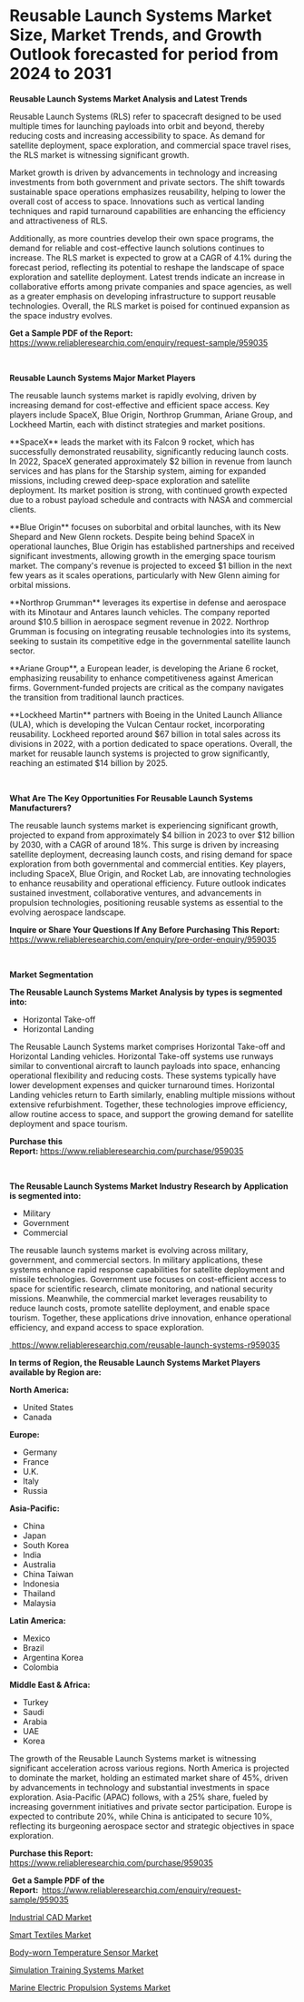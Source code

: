 <p><h1>Reusable Launch Systems Market Size, Market Trends, and Growth Outlook forecasted for period from 2024 to 2031</h1></p><p><strong>Reusable Launch Systems Market Analysis and Latest Trends</strong></p>
<p><p>Reusable Launch Systems (RLS) refer to spacecraft designed to be used multiple times for launching payloads into orbit and beyond, thereby reducing costs and increasing accessibility to space. As demand for satellite deployment, space exploration, and commercial space travel rises, the RLS market is witnessing significant growth.</p><p>Market growth is driven by advancements in technology and increasing investments from both government and private sectors. The shift towards sustainable space operations emphasizes reusability, helping to lower the overall cost of access to space. Innovations such as vertical landing techniques and rapid turnaround capabilities are enhancing the efficiency and attractiveness of RLS.</p><p>Additionally, as more countries develop their own space programs, the demand for reliable and cost-effective launch solutions continues to increase. The RLS market is expected to grow at a CAGR of 4.1% during the forecast period, reflecting its potential to reshape the landscape of space exploration and satellite deployment. Latest trends indicate an increase in collaborative efforts among private companies and space agencies, as well as a greater emphasis on developing infrastructure to support reusable technologies. Overall, the RLS market is poised for continued expansion as the space industry evolves.</p></p>
<p><strong>Get a Sample PDF of the Report:&nbsp;</strong> <a href="https://www.reliableresearchiq.com/enquiry/request-sample/959035">https://www.reliableresearchiq.com/enquiry/request-sample/959035</a></p>
<p>&nbsp;</p>
<p><strong>Reusable Launch Systems Major Market Players</strong></p>
<p><p>The reusable launch systems market is rapidly evolving, driven by increasing demand for cost-effective and efficient space access. Key players include SpaceX, Blue Origin, Northrop Grumman, Ariane Group, and Lockheed Martin, each with distinct strategies and market positions.</p><p>**SpaceX** leads the market with its Falcon 9 rocket, which has successfully demonstrated reusability, significantly reducing launch costs. In 2022, SpaceX generated approximately $2 billion in revenue from launch services and has plans for the Starship system, aiming for expanded missions, including crewed deep-space exploration and satellite deployment. Its market position is strong, with continued growth expected due to a robust payload schedule and contracts with NASA and commercial clients.</p><p>**Blue Origin** focuses on suborbital and orbital launches, with its New Shepard and New Glenn rockets. Despite being behind SpaceX in operational launches, Blue Origin has established partnerships and received significant investments, allowing growth in the emerging space tourism market. The company's revenue is projected to exceed $1 billion in the next few years as it scales operations, particularly with New Glenn aiming for orbital missions.</p><p>**Northrop Grumman** leverages its expertise in defense and aerospace with its Minotaur and Antares launch vehicles. The company reported around $10.5 billion in aerospace segment revenue in 2022. Northrop Grumman is focusing on integrating reusable technologies into its systems, seeking to sustain its competitive edge in the governmental satellite launch sector.</p><p>**Ariane Group**, a European leader, is developing the Ariane 6 rocket, emphasizing reusability to enhance competitiveness against American firms. Government-funded projects are critical as the company navigates the transition from traditional launch practices.</p><p>**Lockheed Martin** partners with Boeing in the United Launch Alliance (ULA), which is developing the Vulcan Centaur rocket, incorporating reusability. Lockheed reported around $67 billion in total sales across its divisions in 2022, with a portion dedicated to space operations. Overall, the market for reusable launch systems is projected to grow significantly, reaching an estimated $14 billion by 2025.</p></p>
<p>&nbsp;</p>
<p><strong>What Are The Key Opportunities For Reusable Launch Systems Manufacturers?</strong></p>
<p><p>The reusable launch systems market is experiencing significant growth, projected to expand from approximately $4 billion in 2023 to over $12 billion by 2030, with a CAGR of around 18%. This surge is driven by increasing satellite deployment, decreasing launch costs, and rising demand for space exploration from both governmental and commercial entities. Key players, including SpaceX, Blue Origin, and Rocket Lab, are innovating technologies to enhance reusability and operational efficiency. Future outlook indicates sustained investment, collaborative ventures, and advancements in propulsion technologies, positioning reusable systems as essential to the evolving aerospace landscape.</p></p>
<p><strong>Inquire or Share Your Questions If Any Before Purchasing This Report:</strong> <a href="https://www.reliableresearchiq.com/enquiry/pre-order-enquiry/959035">https://www.reliableresearchiq.com/enquiry/pre-order-enquiry/959035</a></p>
<p>&nbsp;</p>
<p><strong>Market Segmentation</strong></p>
<p><strong>The Reusable Launch Systems Market Analysis by types is segmented into:</strong></p>
<p><ul><li>Horizontal Take-off</li><li>Horizontal Landing</li></ul></p>
<p><p>The Reusable Launch Systems market comprises Horizontal Take-off and Horizontal Landing vehicles. Horizontal Take-off systems use runways similar to conventional aircraft to launch payloads into space, enhancing operational flexibility and reducing costs. These systems typically have lower development expenses and quicker turnaround times. Horizontal Landing vehicles return to Earth similarly, enabling multiple missions without extensive refurbishment. Together, these technologies improve efficiency, allow routine access to space, and support the growing demand for satellite deployment and space tourism.</p></p>
<p><strong>Purchase this Report:&nbsp;</strong><a href="https://www.reliableresearchiq.com/purchase/959035">https://www.reliableresearchiq.com/purchase/959035</a></p>
<p>&nbsp;</p>
<p><strong>The Reusable Launch Systems Market Industry Research by Application is segmented into:</strong></p>
<p><ul><li>Military</li><li>Government</li><li>Commercial</li></ul></p>
<p><p>The reusable launch systems market is evolving across military, government, and commercial sectors. In military applications, these systems enhance rapid response capabilities for satellite deployment and missile technologies. Government use focuses on cost-efficient access to space for scientific research, climate monitoring, and national security missions. Meanwhile, the commercial market leverages reusability to reduce launch costs, promote satellite deployment, and enable space tourism. Together, these applications drive innovation, enhance operational efficiency, and expand access to space exploration.</p></p>
<p><a href="https://www.reliableresearchiq.com/reusable-launch-systems-r959035">&nbsp;https://www.reliableresearchiq.com/reusable-launch-systems-r959035</a></p>
<p><strong>In terms of Region, the Reusable Launch Systems Market Players available by Region are:</strong></p>
<p>
    <p> <strong> North America: </strong>
        <ul>
            <li>United States</li>
            <li>Canada</li>
        </ul>
        </p> 
    <p> <strong> Europe: </strong>
        <ul>
            <li>Germany</li>
            <li>France</li>
            <li>U.K.</li>
            <li>Italy</li>
            <li>Russia</li>
        </ul>
        </p> 
    <p> <strong> Asia-Pacific: </strong>
        <ul>
            <li>China</li>
            <li>Japan</li>
            <li>South Korea</li>
            <li>India</li>
            <li>Australia</li>
            <li>China Taiwan</li>
            <li>Indonesia</li>
            <li>Thailand</li>
            <li>Malaysia</li>
        </ul>
        </p> 
    <p> <strong> Latin America: </strong>
        <ul>
            <li>Mexico</li>
            <li>Brazil</li>
            <li>Argentina Korea</li>
            <li>Colombia</li>
        </ul>
        </p> 
    <p> <strong> Middle East & Africa: </strong>
        <ul>
            <li>Turkey</li>
            <li>Saudi</li>
            <li>Arabia</li>
            <li>UAE</li>
            <li>Korea</li>
        </ul>
    </p>
    </p>
<p><p>The growth of the Reusable Launch Systems market is witnessing significant acceleration across various regions. North America is projected to dominate the market, holding an estimated market share of 45%, driven by advancements in technology and substantial investments in space exploration. Asia-Pacific (APAC) follows, with a 25% share, fueled by increasing government initiatives and private sector participation. Europe is expected to contribute 20%, while China is anticipated to secure 10%, reflecting its burgeoning aerospace sector and strategic objectives in space exploration.</p></p>
<p><strong>Purchase this Report: </strong><a href="https://www.reliableresearchiq.com/purchase/959035">https://www.reliableresearchiq.com/purchase/959035</a></p>
<p>&nbsp;<strong>Get a Sample PDF of the Report:&nbsp;&nbsp;</strong><a href="https://www.reliableresearchiq.com/enquiry/request-sample/959035">https://www.reliableresearchiq.com/enquiry/request-sample/959035</a></p>
<p><strong></strong></p>
<p><p><a href="https://www.linkedin.com/pulse/global-industrial-cad-market-projected-grow-cagr-61-forcasted-period-gewhe?trackingId=hzYxpUd3TqqD0n74HYcnUg%3D%3D">Industrial CAD Market</a></p><p><a href="https://medium.com/@chloeconn57/smart-textiles-market-size-is-growing-at-cagr-of-8-1-5c0d53f93d10">Smart Textiles Market</a></p><p><a href="https://medium.com/@loganunn65756/global-body-worn-temperature-sensor-market-sector-2024-2031-market-metrics-and-market-strategic-eb007490f6d9">Body-worn Temperature Sensor Market</a></p><p><a href="https://www.linkedin.com/pulse/simulation-training-systems-market-forecasts-trends-impact-c54se?trackingId=UqtibJwyT1qMP5NGGdSa%2Fw%3D%3D">Simulation Training Systems Market</a></p><p><a href="https://www.linkedin.com/pulse/insights-marine-electric-propulsion-systems-market-share-competitive-49die?trackingId=75YnR6mtQ3qdRRQPOGQ3FQ%3D%3D">Marine Electric Propulsion Systems Market</a></p></p>